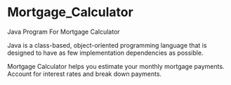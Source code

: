 # Mortgage_Calculator
Java Program For Mortgage Calculator

Java is a class-based, object-oriented programming language that is designed to have as few implementation dependencies as possible.

 Mortgage Calculator helps you estimate your monthly mortgage payments. Account for interest rates and break down payments.
